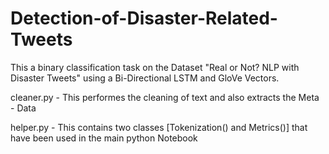 # Detection-of-Disaster-Related-Tweets
This a binary classification task on the Dataset "Real or Not? NLP with Disaster Tweets" using a Bi-Directional LSTM and GloVe Vectors.


cleaner.py - This performes the cleaning of text and also extracts the Meta - Data

helper.py  - This contains two classes [Tokenization() and Metrics()] that have been used in the main python Notebook
